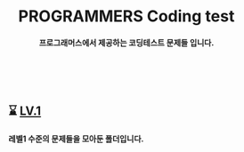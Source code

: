 <div align="center">

# PROGRAMMERS Coding test

####  프로그래머스에서 제공하는 코딩테스트 문제들 입니다.<br><br><br>

<div align="left">
 
<dir>
<br>

<!-- # ⌛[DataStructure1](https://github.com/ehdbs28/Algorithm/blob/main/BAEKJOON/Data_Structure/Readme.md)
자료구조 문제들입니다. -->

## ⌛️ [LV.1](https://github.com/ehdbs28/Algorithm/blob/main/PROGRAMMERS/Level_1/Readme.md)
#### 레벨1 수준의 문제들을 모아둔 폴더입니다.

